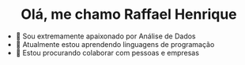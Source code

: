  <h1 align="center">Olá, me chamo Raffael Henrique</h1>

- 👀 Sou extremamente apaixonado por Análise de Dados
- 🌱 Atualmente estou aprendendo linguagens de programação
- 💞️ Estou procurando colaborar com pessoas e empresas

